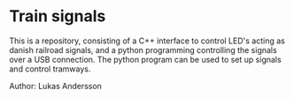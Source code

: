 # Train signals

This is a repository, consisting of a C++ interface to control LED's acting as danish railroad signals, and a python programming controlling the signals over a USB connection.
The python program can be used to set up signals and control tramways.

Author: Lukas Andersson
